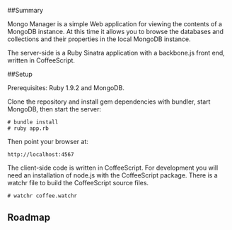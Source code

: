 ##Summary

Mongo Manager is a simple Web application for viewing the contents of a
MongoDB instance. At this time it allows you to browse the databases and
collections and their properties in the local MongoDB instance.

The server-side is a Ruby Sinatra application with a backbone.js front
end, written in CoffeeScript.

##Setup

Prerequisites: Ruby 1.9.2 and MongoDB. 

Clone the repository and install gem dependencies with bundler, start MongoDB, 
then start the server:

    # bundle install
    # ruby app.rb

Then point your browser at:

    http://localhost:4567

The client-side code is written in CoffeeScript. For development you
will need an installation of node.js with the CoffeeScript package.
There is a watchr file to build the CoffeeScript source files.

    # watchr coffee.watchr

## Roadmap

